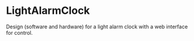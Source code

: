 # LightAlarmClock
Design (software and hardware) for a light alarm clock with a web interface for control.
